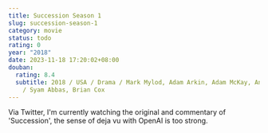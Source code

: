 ```yaml
---
title: Succession Season 1
slug: succession-season-1
category: movie
status: todo
rating: 0
year: "2018"
date: 2023-11-18 17:20:02+08:00
douban:
  rating: 8.4
  subtitle: 2018 / USA / Drama / Mark Mylod, Adam Arkin, Adam McKay, Andrij Parekh
    / Syam Abbas, Brian Cox
---
```


Via Twitter, I'm currently watching the original and commentary of 'Succession', the sense of deja vu with OpenAI is too strong.
